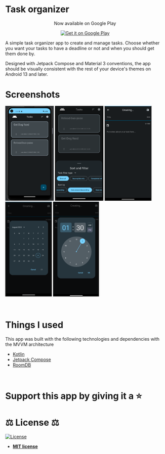# Task organizer

<div align="center">

Now available on Google Play

  <a href="https://play.google.com/store/apps/details?id=com.mjdev.taskorganizer">
      <img alt="Get it on Google Play" height="80" src="https://play.google.com/intl/en_us/badges/images/generic/en_badge_web_generic.png" />
  </a>  

</div>

A simple task organizer app to create and manage tasks. Choose whether you want your tasks to have a deadline or not and when you should get them done by.

Designed with Jetpack Compose and Material 3 conventions, the app should be visually consistent with the rest of your device's themes on Android 13 and later.


# Screenshots
<img src="screenshots/Home screen.png" height=300px /> <span/> <img src="screenshots/sort and filter page.png" height=300px /> <span/> <img src="screenshots/note page.png" height=300px /> <span/> <img src="screenshots/deadline date.png" height=300px /> <span/> <img src="screenshots/deadline time.png" height=300px />



<br>

# Things I used
This app was built with the following technologies and dependencies with the MVVM architecture
* [Kotlin](https://kotlinlang.org/)
* [Jetpack Compose](https://developer.android.com/jetpack)
* [RoomDB](https://developer.android.com/training/data-storage/room)


<br>



# Support this app by giving it a :star:





# :balance_scale: License :balance_scale:

[![License](https://img.shields.io/:license-mit-blue.svg?style=for-the-badge)](https://badges.mit-license.org)

- **[MIT license](LICENSE)**